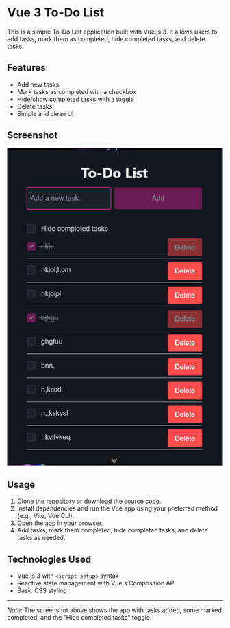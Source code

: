 # Vue 3 To-Do List

This is a simple To-Do List application built with Vue.js 3. It allows users to add tasks, mark them as completed, hide completed tasks, and delete tasks.

## Features

- Add new tasks
- Mark tasks as completed with a checkbox
- Hide/show completed tasks with a toggle
- Delete tasks
- Simple and clean UI

## Screenshot

![To-Do List Screenshot](./todo-list-screenshot.png)

## Usage

1. Clone the repository or download the source code.
2. Install dependencies and run the Vue app using your preferred method (e.g., Vite, Vue CLI).
3. Open the app in your browser.
4. Add tasks, mark them completed, hide completed tasks, and delete tasks as needed.

## Technologies Used

- Vue.js 3 with `<script setup>` syntax
- Reactive state management with Vue's Composition API
- Basic CSS styling

---

*Note:* The screenshot above shows the app with tasks added, some marked completed, and the "Hide completed tasks" toggle.
